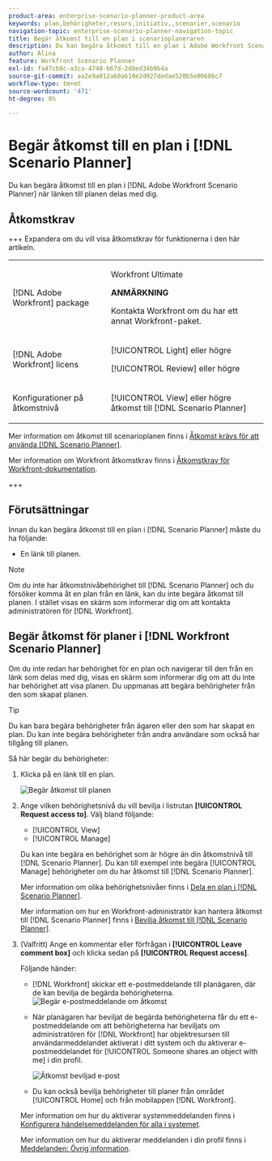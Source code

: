 ```yaml
---
product-area: enterprise-scenario-planner-product-area
keywords: plan,behörigheter,resurs,initiativ,,scenarier,scenario
navigation-topic: enterprise-scenario-planner-navigation-topic
title: Begär åtkomst till en plan i scenarioplaneraren
description: Du kan begära åtkomst till en plan i Adobe Workfront Scenarioplan när länken till planen delas med dig.
author: Alina
feature: Workfront Scenario Planner
exl-id: fa47cb8c-a3ca-4748-b67d-2d8ed34b9b4a
source-git-commit: aa2e9a012a60ab10e2d027dedae520b5e06686c7
workflow-type: tm+mt
source-wordcount: '471'
ht-degree: 0%

---
```


# Begär åtkomst till en plan i [!DNL Scenario Planner]

Du kan begära åtkomst till en plan i [!DNL Adobe Workfront Scenario Planner] när länken till planen delas med dig.

## Åtkomstkrav

+++ Expandera om du vill visa åtkomstkrav för funktionerna i den här artikeln. 

<table style="table-layout:auto"> 
 <col> 
 <col> 
 <tbody> 
  <tr> 
   <td> <p>[!DNL Adobe Workfront] package</p> </td> 
   <td> 
   <p>Workfront Ultimate</p>
<p><b>ANMÄRKNING</b></p>
<p>Kontakta Workfront om du har ett annat Workfront-paket.</p>
   </td> 
  </tr> 
  <tr> 
   <td> <p>[!DNL Adobe Workfront] licens</p> </td> 
   <td> <p>[!UICONTROL Light] eller högre</p> 
   <p>[!UICONTROL Review] eller högre</p> </td> 
  </tr> 
    <tr> 
   <td>Konfigurationer på åtkomstnivå</td> 
   <td> <p>[!UICONTROL View] eller högre åtkomst till [!DNL Scenario Planner]</p> </td> 
  </tr> 
 </tbody> 
</table>

Mer information om åtkomst till scenarioplanen finns i [Åtkomst krävs för att använda  [!DNL Scenario Planner]](../scenario-planner/access-needed-to-use-sp.md).

Mer information om Workfront åtkomstkrav finns i [Åtkomstkrav för Workfront-dokumentation](/help/quicksilver/administration-and-setup/add-users/access-levels-and-object-permissions/access-level-requirements-in-documentation.md).

+++

<!--Old:
<table style="table-layout:auto"> 
 <col> 
 <col> 
 <tbody> 
  <tr> 
   <td> <p>[!DNL Adobe Workfront] plan*</p> </td> 
   <td> <ul></li>
   <li><p>New: Ultimate </p></li>
   <p>The Scenario Planner is not available for the new Workfront Select or Workfront Prime plans. </p>
   <li><p>Current: [!UICONTROL Business] or higher</p></ul>
   </td> 
  </tr> 
  <tr> 
   <td> <p>[!DNL Adobe Workfront] license*</p> </td> 
   <td> <p>New: Light or higher</p> 
   <p>Current: [!UICONTROL Review] or higher</p> </td> 
  </tr> 
  <tr> 
   <td>Product* </td> 
   <td> <ul><li><p>For the new Workfront plans:</p><p> Adobe Workfront</li></p>
   <li><p>For the current Workfront plans: </p>
   <p>Adobe Workfront</p> <p>Adobe Workfront Scenario Planner</p></li></ul>
   
   <p>For more information, see <a href="../scenario-planner/access-needed-to-use-sp.md" class="MCXref xref">Access needed to use the [!DNL Scenario Planner]</a>. </p> </td> 
  </tr> 
  <tr data-mc-conditions=""> 
   <td>Access level </td> 
   <td>  <p>[!UICONTROL View] or higher access to the [!DNL Scenario Planner]</p>  </td> 
  </tr>
 </tbody> 
</table>-->

## Förutsättningar

Innan du kan begära åtkomst till en plan i [!DNL Scenario Planner] måste du ha följande:

* En länk till planen.

>[!NOTE]
>
>Om du inte har åtkomstnivåbehörighet till [!DNL Scenario Planner] och du försöker komma åt en plan från en länk, kan du inte begära åtkomst till planen. I stället visas en skärm som informerar dig om att kontakta administratören för [!DNL Workfront].

## Begär åtkomst för planer i [!DNL Workfront Scenario Planner]

Om du inte redan har behörighet för en plan och navigerar till den från en länk som delas med dig, visas en skärm som informerar dig om att du inte har behörighet att visa planen. Du uppmanas att begära behörigheter från den som skapat planen.

>[!TIP]
>
>Du kan bara begära behörigheter från ägaren eller den som har skapat en plan. Du kan inte begära behörigheter från andra användare som också har tillgång till planen.

Så här begär du behörigheter:

1. Klicka på en länk till en plan.

   ![Begär åtkomst till planen](assets/request-access-to-plan-350x277.png)

1. Ange vilken behörighetsnivå du vill bevilja i listrutan **[!UICONTROL Request access to]**. Välj bland följande:

   * [!UICONTROL View]
   * [!UICONTROL Manage]

   Du kan inte begära en behörighet som är högre än din åtkomstnivå till [!DNL Scenario Planner]. Du kan till exempel inte begära [!UICONTROL Manage] behörigheter om du har åtkomst till [!DNL Scenario Planner].

   Mer information om olika behörighetsnivåer finns i [Dela en plan i  [!DNL Scenario Planner]](../scenario-planner/share-a-plan.md).

   Mer information om hur en Workfront-administratör kan hantera åtkomst till [!DNL Scenario Planner] finns i [Bevilja åtkomst till  [!DNL Scenario Planner]](../administration-and-setup/add-users/configure-and-grant-access/grant-access-sp.md).

1. (Valfritt) Ange en kommentar eller förfrågan i **[!UICONTROL Leave comment box]** och klicka sedan på **[!UICONTROL Request access]**.

   Följande händer:

   * [!DNL Workfront] skickar ett e-postmeddelande till planägaren, där de kan bevilja de begärda behörigheterna.\
     ![Begär e-postmeddelande om åtkomst](assets/request-access-to-plan-email-350x156.png)

   * När planägaren har beviljat de begärda behörigheterna får du ett e-postmeddelande om att behörigheterna har beviljats om administratören för [!DNL Workfront] har objektresursen till användarmeddelandet aktiverat i ditt system och du aktiverar e-postmeddelandet för [!UICONTROL Someone shares an object with me] i din profil.

     ![Åtkomst beviljad e-post](assets/access-granted-to-plan-email-350x172.png)

   * Du kan också bevilja behörigheter till planer från området [!UICONTROL Home] och från mobilappen [!DNL Workfront].

   Mer information om hur du aktiverar systemmeddelanden finns i [Konfigurera händelsemeddelanden för alla i systemet](../administration-and-setup/manage-workfront/emails/configure-event-notifications-for-everyone-in-the-system.md).

   Mer information om hur du aktiverar meddelanden i din profil finns i [Meddelanden: Övrig information](../workfront-basics/using-notifications/notifications-misc-information.md).
